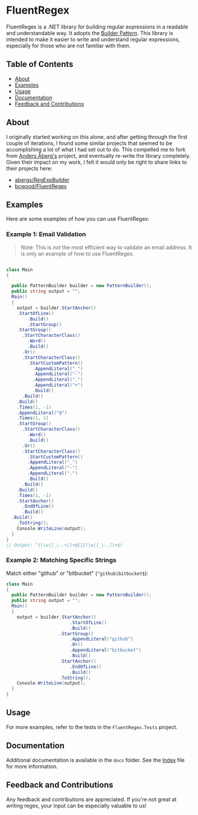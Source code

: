 # FluentRegex

FluentRegex is a .NET library for building regular expressions in a readable and understandable way. It adopts the [Builder Pattern](https://en.wikipedia.org/wiki/Builder_pattern#:~:text=The%20builder%20pattern%20is%20a,Gang%20of%20Four%20design%20patterns.). This library is intended to make it easier to write and understand regular expressions, especially for those who are not familiar with them.

## Table of Contents

- [About](#about)
- [Examples](#examples)
- [Usage](#usage)
- [Documentation](#documentation)
- [Feedback and Contributions](#feedback-and-contributions)

## About

I originally started working on this alone, and after getting through the first couple of iterations, I found some similar projects that seemed to be accomplishing a lot of what I had set out to do. This compelled me to fork from [Anders Åberg's](https://github.com/abergs) project, and eventually re-write the library completely. Given their impact on my work, I felt it would only be right to share links to their projects here:

- [abergs/RegExpBuilder](https://github.com/abergs/RegExpBuilder)
- [bcwood/FluentRegex](https://github.com/bcwood/FluentRegex)

## Examples

Here are some examples of how you can use FluentRegex:

### Example 1: Email Validation

> Note: This is _not_ the most efficient way to validate an email address. It is only an example of how to use FluentRegex.

```csharp

class Main
{

  public PatternBuilder builder = new PatternBuilder();
  public string output = "";
  Main()
  {
    output = builder.StartAnchor()
    .StartOfLine()
        .Build()
        .StartGroup()
    .StartGroup()
      .StartCharacterClass()
        .Word()
        .Build()
      .Or()
      .StartCharacterClass()
        .StartCustomPattern()
          .AppendLiteral("_")
          .AppendLiteral("-")
          .AppendLiteral(".")
          .AppendLiteral("+")
          .Build()
      .Build()
    .Build()
    .Times(1, -1)
    .AppendLiteral("@")
    .Times(1, 1)
    .StartGroup()
      .StartCharacterClass()
        .Word()
        .Build()
      .Or()
      .StartCharacterClass()
        .StartCustomPattern()
        .AppendLiteral("_")
        .AppendLiteral("-")
        .AppendLiteral(".")
        .Build()
      .Build()
    .Build()
    .Times(1, -1)
    .StartAnchor()
      .EndOfLine()
      .Build()
  .Build()
    .ToString();
    Console.WriteLine(output);
  }
}
// Output: ^((\w|[_\-.+])+@{1}(\w|[_\-.])+$)

```

### Example 2: Matching Specific Strings

Match either "github" or "bitbucket" (`^github|bitbucket$`):

```csharp
class Main
{
  public PatternBuilder builder = new PatternBuilder();
  public string output = "";
  Main()
  {
    output = builder.StartAnchor()
                        .StartOfLine()
                        .Build()
                    .StartGroup()
                        .AppendLiteral("github")
                        .Or()
                        .AppendLiteral("bitbucket")
                        .Build()
                    .StartAnchor()
                        .EndOfLine()
                        .Build()
                    .ToString();
    Console.WriteLine(output);
  }
}
```

## Usage

For more examples, refer to the tests in the `FluentRegex.Tests` project.

## Documentation

Additional documentation is available in the `docs` folder. See the [Index](docs/index.md) file for more information.

## Feedback and Contributions

Any feedback and contributions are appreciated. If you're not great at writing regex, your input can be especially valuable to us!
